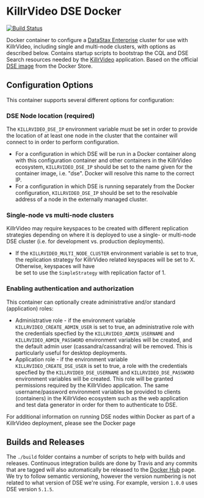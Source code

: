 # KillrVideo DSE Docker

[![Build Status](https://travis-ci.org/KillrVideo/killrvideo-dse-config.svg?branch=master)](https://travis-ci.org/KillrVideo/killrvideo-dse-config)

Docker container to configure a [DataStax Enterprise][dse] cluster for use with KillrVideo,
including single and multi-node clusters, with options as described below. Contains startup 
scripts to bootstrap the CQL and DSE Search resources needed by the [KillrVideo][killrvideo] 
application. Based on the official [DSE image][dse-docker] from the Docker Store.

## Configuration Options

This container supports several different options for configuration:

### DSE Node location (required)
The `KILLRVIDEO_DSE_IP` environment variable must be set in order to provide the location of at
least one node in the cluster that the container will connect to in order to perform configuration.

- For a configuration in which DSE will be run in a Docker container along with this configuration
container and other containers in the KillrVideo ecosystem, `KILLRVIDEO_DSE_IP` should be set to the
name given for the container image, i.e. "dse". Docker will resolve this name to the correct IP.
- For a configuration in which DSE is running separately from the Docker configuration, 
`KILLRVIDEO_DSE_IP` should be set to the resolvable address of a node in the externally managed 
cluster.

### Single-node vs multi-node clusters 
KillrVideo may require keyspaces to be created with different replication strategies depending
on where it is deployed to use a single- or multi-node DSE cluster (i.e. for development vs. 
production deployments). 

- If the `KILLRVIDEO_MULTI_NODE_CLUSTER` environment variable is set to true, the replication
strategy for KillrVideo related keyspaces will be set to X. Otherwise, keyspaces will have  
be set to use the <code>SimpleStrategy</code> with replication factor of 1.
### Enabling authentication and authorization
This container can optionally create administrative and/or standard (application) roles:

- Administrative role - if the environment variable `KILLRVIDEO_CREATE_ADMIN_USER` is set to true, 
an administrative role with the credentials specfied by the `KILLRVIDEO_ADMIN_USERNAME` and
`KILLRVIDEO_ADMIN_PASSWORD` environment variables will be created, and the default admin user 
(cassandra/cassandra) will be removed. This is particularly useful for desktop deployments.
- Application role - if the environment variable `KILLRVIDEO_CREATE_DSE_USER` is set to true, 
  a role with the credentials specfied by the `KILLRVIDEO_DSE_USERNAME` and
  `KILLRVIDEO_DSE_PASSWORD` environment variables will be created. This role will be granted
  permissions required by the KillrVideo application. The same username/password environment
  variables be provided to clients (containers) in the KillrVideo ecosystem 
  such as the web application and test data generator in order for them to authenticate
  to DSE.

For additional information on running DSE nodes within Docker as part of a KillrVideo deployment,
please see the Docker page

## Builds and Releases

The `./build` folder contains a number of scripts to help with builds and releases. Continuous
integration builds are done by Travis and any commits that are tagged will also automatically
be released to the [Docker Hub][docker-hub] page. We try to follow semantic versioning,
however the version numbering is not related to what version of DSE we're using. For example,
version `1.0.0` uses DSE version `5.1.5`.

[dse]: http://www.datastax.com/products/datastax-enterprise
[killrvideo]: https://killrvideo.github.io/
[dse-docker]: https://store.docker.com/images/datastax
[docker-hub]: https://hub.docker.com/r/killrvideo/killrvideo-dse/
